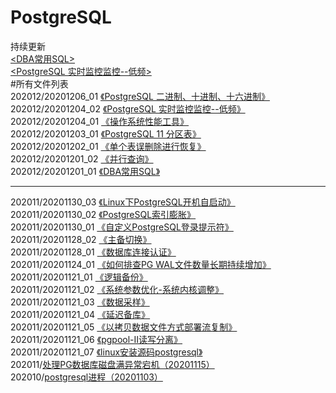 # PostgreSQL

持续更新  
[<DBA常用SQL>](https://github.com/PGquestions/PostgreSQL/blob/main/202012/20201201_01)  
[<PostgreSQL 实时监控监控--低频>](https://github.com/PGquestions/PostgreSQL/blob/main/202012/20201204_02)  
#所有文件列表  
202012/20201206_01 [《PostgreSQL 二进制、十进制、十六进制》](https://github.com/PGquestions/PostgreSQL/blob/main/202012/20201206_01)  
202012/20201204_02 [《PostgreSQL 实时监控监控--低频》](https://github.com/PGquestions/PostgreSQL/blob/main/202012/20201204_02)  
202012/20201204_01 [《操作系统性能工具》](https://github.com/PGquestions/PostgreSQL/blob/main/202012/20201204_01)  
202012/20201203_01 [《PostgreSQL 11 分区表》](https://github.com/PGquestions/PostgreSQL/blob/main/202012/20201203_01)  
202012/20201202_01 [《单个表误删除进行恢复》](https://github.com/PGquestions/PostgreSQL/blob/main/202012/20201202_01)  
202012/20201201_02 [《并行查询》](https://github.com/PGquestions/PostgreSQL/blob/main/202012/20201201_02)  
202012/20201201_01 [《DBA常用SQL》](https://github.com/PGquestions/PostgreSQL/blob/main/202012/20201201_01)

------------------------------------------------------------
202011/20201130_03 [《Linux下PostgreSQL开机自启动》](https://github.com/PGquestions/PostgreSQL/blob/main/202011/20201130_03)  
202011/20201130_02 [《PostgreSQL索引膨胀》](https://github.com/PGquestions/PostgreSQL/blob/main/202011/20201130_02)  
202011/20201130_01 [《自定义PostgreSQL登录提示符》](https://github.com/PGquestions/PostgreSQL/blob/main/202011/20201130_01)  
202011/20201128_02 [《主备切换》](https://github.com/PGquestions/PostgreSQL/blob/main/202011/20201128_02)  
202011/20201128_01 [《数据库连接认证》](https://github.com/PGquestions/PostgreSQL/blob/main/202011/20201128)  
202011/20201124_01 [《如何排查PG WAL文件数量长期持续增加》](https://github.com/PGquestions/PostgreSQL/blob/main/202011/20201124)  
202011/20201121_01 [《逻辑备份》](https://github.com/PGquestions/PostgreSQL/blob/main/202011/20201121_01)  
202011/20201121_02 [《系统参数优化-系统内核调整》](https://github.com/PGquestions/PostgreSQL/blob/main/202011/20201121_02)  
202011/20201121_03 [《数据采样》](https://github.com/PGquestions/PostgreSQL/blob/main/202011/20201121_03)  
202011/20201121_04 [《延迟备库》](https://github.com/PGquestions/PostgreSQL/blob/main/202011/20201121_04)  
202011/20201121_05 [《以拷贝数据文件方式部署流复制》](https://github.com/PGquestions/PostgreSQL/blob/main/202011/20201121_05)  
202011/20201121_06 [《pgpool-II读写分离》](https://github.com/PGquestions/PostgreSQL/blob/main/202011/20201121_06)  
202011/20201121_07 [《linux安装源码postgresql》](https://github.com/PGquestions/PostgreSQL/blob/main/202011/20201121_07)  
202011/[处理PG数据库磁盘满异常宕机（20201115）](https://github.com/qq1141853053/PostgreSQL/blob/main/202011/%E5%A4%84%E7%90%86PG%E6%95%B0%E6%8D%AE%E5%BA%93%E7%A3%81%E7%9B%98%E6%BB%A1%E5%BC%82%E5%B8%B8%E5%AE%95%E6%9C%BA%EF%BC%8820201115%EF%BC%89)  
202010/[postgresql进程（20201103）](https://github.com/qq1141853053/PostgreSQL/blob/main/2020-10/postgresql%E8%BF%9B%E7%A8%8B%EF%BC%8820201103%EF%BC%89)
